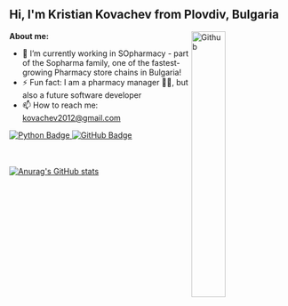 ## Hi, I'm Kristian Kovachev from Plovdiv, Bulgaria

<img width="35%" align="right"  transparent=True alt="Github" src="https://cdn-dbghh.nitrocdn.com/QebVtDaNFCEeCVKUoJXTUOHxlyingHVa/assets/images/optimized/rev-7e033fe/www.minddigital.com/wp-content/uploads/2020/05/Python-development.jpg" />

**About me:**
- 🔭 I’m currently working in SOpharmacy - part of the Sopharma family, one of the fastest-growing Pharmacy store chains in Bulgaria!
- ⚡ Fun fact: I am a pharmacy manager 👨‍⚕️, but also a future software developer
- 📫 How to reach me: kovachev2012@gmail.com 
<a href="your-python-URL">
  <img src="https://img.shields.io/badge/python-3670A0?style=for-the-badge&logo=python&logoColor=ffdd54" alt="Python Badge"/>
</a>
<a href="your-github-URL">
  <img src="https://img.shields.io/badge/github-%23121011.svg?style=for-the-badge&logo=github&logoColor=white" alt="GitHub Badge"/>
<a</a>

<br/><br/>
[![Anurag's GitHub stats](https://github-readme-stats.vercel.app/api?username=KrisKov76)](https://github.com/anuraghazra/github-readme-stats)
